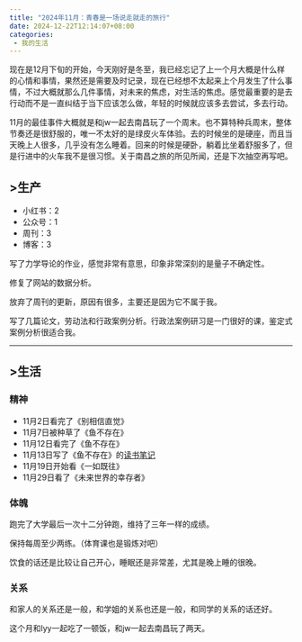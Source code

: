 ```yaml
---
title: "2024年11月：青春是一场说走就走的旅行"
date: 2024-12-22T12:14:07+08:00
categories:
 - 我的生活
---
```


现在是12月下旬的开始，今天刚好是冬至，我已经忘记了上一个月大概是什么样的心情和事情，果然还是需要及时记录，现在已经想不太起来上个月发生了什么事情，不过大概就那么几件事情，对未来的焦虑，对生活的焦虑。感觉最重要的是去行动而不是一直纠结于当下应该怎么做，年轻的时候就应该多去尝试，多去行动。

11月的最佳事件大概就是和jw一起去南昌玩了一个周末。也不算特种兵周末，整体节奏还是很舒服的，唯一不太好的是绿皮火车体验。去的时候坐的是硬座，而且当天晚上人很多，几乎没有怎么睡着。回来的时候是硬卧，躺着比坐着舒服多了，但是行进中的火车我不是很习惯。关于南昌之旅的所见所闻，还是下次抽空再写吧。

## >生产

- 小红书：2
- 公众号：1
- 周刊：3
- 博客：3

写了力学导论的作业，感觉非常有意思，印象非常深刻的是量子不确定性。

修复了网站的数据分析。

放弃了周刊的更新，原因有很多，主要还是因为它不属于我。

写了几篇论文，劳动法和行政案例分析。行政法案例研习是一门很好的课，鉴定式案例分析很适合我。

---
## >生活

### 精神

- 11月2日看完了《别相信直觉》
- 11月7日被种草了《鱼不存在》
- 11月12日看完了《鱼不存在》
- 11月13日写了《鱼不存在》的[读书笔记](https://blog.harperby.cloudns.be/category/read/the-fish-doesnt-exist/)
- 11月19日开始看《一如既往》
- 11月29日看了《未来世界的幸存者》

### 体魄

跑完了大学最后一次十二分钟跑，维持了三年一样的成绩。

保持每周至少两练。（体育课也是锻炼对吧）

饮食的话还是比较让自己开心，睡眠还是非常差，尤其是晚上睡的很晚。

### 关系

和家人的关系还是一般，和学姐的关系也还是一般，和同学的关系的话还好。

这个月和lyy一起吃了一顿饭，和jw一起去南昌玩了两天。
